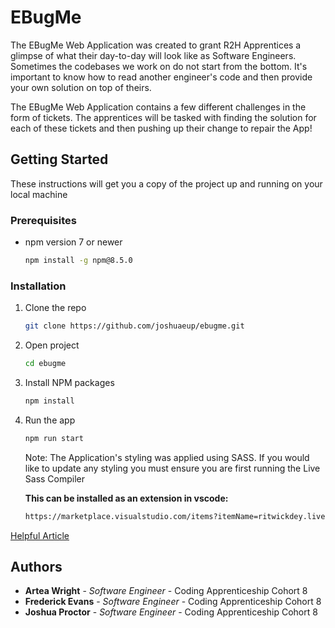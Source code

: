 # EBugMe

The EBugMe Web Application was created to grant R2H Apprentices a glimpse of what their day-to-day will look like as Software Engineers. Sometimes the codebases we work on do not start from the bottom. It's important to know how to read another engineer's code and then provide your own solution on top of theirs.

The EBugMe Web Application contains a few different challenges in the form of tickets. The apprentices will be tasked with finding the solution for each of these tickets and then pushing up their change to repair the App!

## Getting Started

These instructions will get you a copy of the project up and running on your local machine

### Prerequisites

-   npm version 7 or newer
    ```sh
    npm install -g npm@8.5.0
    ```

### Installation

1. Clone the repo
    ```sh
    git clone https://github.com/joshuaeup/ebugme.git
    ```
2. Open project
    ```sh
    cd ebugme
    ```
3. Install NPM packages
    ```sh
    npm install
    ```
4. Run the app

    ```sh
    npm run start
    ```

    Note: The Application's styling was applied using SASS. If you would like to update any styling you must ensure you are first running the Live Sass Compiler

    <b>This can be installed as an extension in vscode:</b>

    ```sh
    https://marketplace.visualstudio.com/items?itemName=ritwickdey.live-sass
    ```

<a href="https://medium.com/macoclock/update-your-node-js-on-your-mac-in-2020-948948c1ffb2">Helpful Article</a>

## Authors

-   **Artea Wright** - _Software Engineer_ - Coding Apprenticeship Cohort 8
-   **Frederick Evans** - _Software Engineer_ - Coding Apprenticeship Cohort 8
-   **Joshua Proctor** - _Software Engineer_ - Coding Apprenticeship Cohort 8
